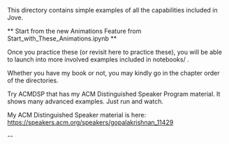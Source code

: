 
This directory contains simple examples of all the capabilities included in Jove.

** Start from the new Animations Feature from Start_with_These_Animations.ipynb **

Once you practice these (or revisit here to practice these), you will be able
to launch into more involved examples included in notebooks/ .

Whether you have my book or not, you may kindly go in the chapter order of the directories.

Try ACMDSP that has my ACM Distinguished Speaker Program material. It shows many advanced examples.
Just run and watch.

My ACM Distinguished Speaker material is here: https://speakers.acm.org/speakers/gopalakrishnan_11429

--


